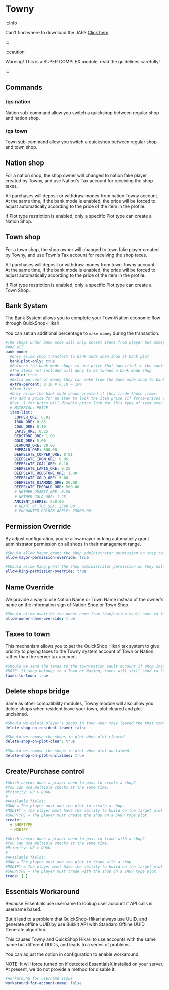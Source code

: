 # Towny

:::info

Can't find where to download the JAR? [Click here](../faq/where-addons-compacts-at.md).

:::

:::caution

Warning! This is a SUPER COMPLEX module, read the guidelines carefully!

:::

## Commands

### /qs nation

Nation sub-command allow you switch a quickshop between regular shop and nation shop.

### /qs town

Town sub-command allow you switch a quickshop between regular shop and town shop.

## Nation shop

For a nation shop, the shop owner will changed to nation fake player created by Towny, and use Nation's Tax account for receiving the shop taxes.

All purchases will deposit or withdraw money from nation Towny account.  
At the same time, if the bank mode is enabled, the price will be forced to adjust automatically according to the price of the item in the profile.

If Plot type restriction is enabled, only a specific Plot type can create a Nation Shop.

## Town shop

For a town shop, the shop owner will changed to town fake player created by Towny, and use Town's Tax account for receiving the shop taxes.

All purchases will deposit or withdraw money from town Towny account.  
At the same time, if the bank mode is enabled, the price will be forced to adjust automatically according to the price of the item in the profile.

If Plot type restriction is enabled, only a specific Plot type can create a Town Shop.

## Bank System

The Bank System allows you to complete your Town/Nation economic flow through QuickShop-Hikari.

You can set an additional percentage to `make money` during the transaction.

```yaml
#The shops under bank mode will only accept items from player but money goes to the town bank account.
#And all
bank-mode:
  #Only allow shop transform to bank mode when shop at bank plot
  bank-plot-only: true
  #Enforce the bank mode shops to use price that specified in the config.
  #The items not included will deny to be turned a bank mode shop
  enable: true
  #Extra percent of money they can make from the bank mode shop to bank account so bank can make money.
  extra-percent: 0.10 # 0.10 = 10%
  #Item list
  #Only allow the bank mode shops created if they trade those items.
  #To add a price for an item to lock the item price (if force-prices enabled)
  #Set -1 for price will disable price lock for this type of item even force-prices turned on.
  # MATERIAL: PRICE
  item-list:
    COPPER_ORE: 0.01
    IRON_ORE: 0.05
    COAL_ORE: 0.10
    LAPIS_ORE: 0.25
    REDSTONE_ORE: 1.00
    GOLD_ORE: 5.00
    DIAMOND_ORE: 20.00
    EMERALD_ORE: 500.00
    DEEPSLATE_COPPER_ORE: 0.01
    DEEPSLATE_IRON_ORE: 0.05
    DEEPSLATE_COAL_ORE: 0.10
    DEEPSLATE_LAPIS_ORE: 0.25
    DEEPSLATE_REDSTONE_ORE: 1.00
    DEEPSLATE_GOLD_ORE: 5.00
    DEEPSLATE_DIAMOND_ORE: 20.00
    DEEPSLATE_EMERALD_ORE: 500.00
    # NETHER_QUARTZ_ORE: 0.50
    # NETHER_GOLD_ORE: 1.25
    ANCIENT_DEBRIS: 250.00
    # HEART_OF_THE_SEA: 2500.00
    # ENCHANTED_GOLDEN_APPLE: 25000.00
```

## Permission Override

By adjust configuration, you're allow mayor or king automaticlly grant administrator permission on all shops in their management range.

```yaml
#Should allow Mayor grant the shop administrator permission on they town.
allow-mayor-permission-override: true

#Should allow King grant the shop administrator permission on they nation.
allow-king-permission-override: true
```

## Name Override

We provide a way to use Nation Name or Town Name instead of the owner's name on the information sign of Nation Shop or Town Shop.

```yaml
#Should allow override the owner name from town/nation vault name to town/nation display name.
allow-owner-name-override: true
```

## Taxes to town

This mechanism allows you to set the QuickShop Hikari tax system to give priority to paying taxes to the Towny system account of Town or Nation, rather than the server tax account.

```yaml
#Should we send the taxes to the town/nation vault account if shop inside a town or nation.
#NOTE: If shop belongs to a Town or Nation, taxes will still send to Server taxes account.
taxes-to-town: true
```

## Delete shops bridge

Same as other compatibility modules, Towny module will also allow you delete shops when resident leave your town, plot cleared and plot unclaimed.

```yaml
#Should we delete player's shops in town when they leaved the that town
delete-shop-on-resident-leave: false

#Should we remove the shops in plot when plot cleared
delete-shop-on-plot-clear: true

#Should we remove the shops in plot when plot unclaimed
delete-shop-on-plot-unclaimed: true
```

## Create/Purchase control

```yaml
#Which checks does a player need to pass to create a shop?
#You can use multiple checks at the same time.
#Priority: UP > DOWN
#
#Available fields:
#OWN = The player must own the plot to create a shop.
#MODIFY = The player must have the ability to build on the target plot to create a shop.
#SHOPTYPE = The player must create the shop on a SHOP type plot.
create:
  - SHOPTYPE
  - MODIFY

#Which checks does a player need to pass to trade with a shop?
#You can use multiple checks at the same time.
#Priority: UP > DOWN
#
#Available fields:
#OWN = The player must own the plot to trade with a shop.
#MODIFY = The player must have the ability to build on the target plot to trade with a shop.
#SHOPTYPE = The player must trade with the shop on a SHOP type plot.
trade: [ ]
```

## Essentials Workaround

Because Essentials use username to lookup user account if API calls is username based.

But it lead to a problem that QuickShop-Hikari always use UUID, and generate offline UUID by use Bukkit API with Standard Offline UUID Generate algorithm.

This causes Towny and QuickShop Hikari to use accounts with the same name but different UUIDs, and leads to a series of problems.

You can adjust the option in configuration to enable workaround.

NOTE: It will force turned on if detected EssentialsX installed on your server.  
At present, we do not provide a method for disable it.

```yaml
#Workaround for username issue
workaround-for-account-name: false
```
